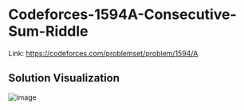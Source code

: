 # Codeforces-1594A-Consecutive-Sum-Riddle
Link: https://codeforces.com/problemset/problem/1594/A
## Solution Visualization
![image](https://user-images.githubusercontent.com/51401355/136647426-2d8bfa33-86c6-4a0a-b731-d58bd04e689a.png)
